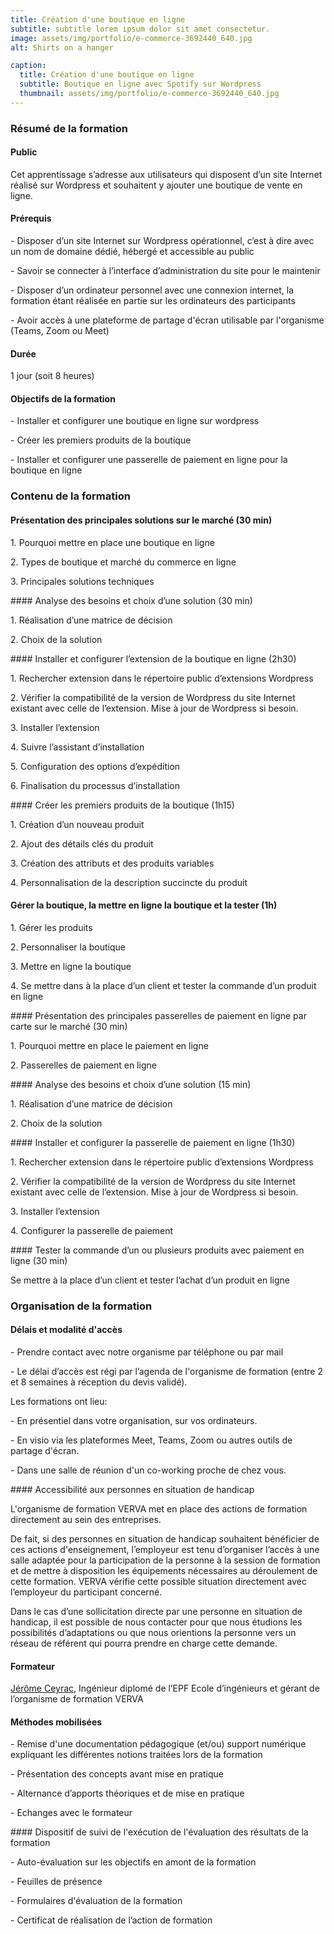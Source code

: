 ```yaml
---
title: Création d'une boutique en ligne
subtitle: subtitle lorem ipsum dolor sit amet consectetur.
image: assets/img/portfolio/e-commerce-3692440_640.jpg
alt: Shirts on a hanger

caption:
  title: Création d'une boutique en ligne
  subtitle: Boutique en ligne avec Spotify sur Wordpress
  thumbnail: assets/img/portfolio/e-commerce-3692440_640.jpg
---
```


### Résumé de la formation

#### Public


Cet apprentissage s’adresse aux utilisateurs qui disposent d’un site Internet réalisé sur Wordpress et souhaitent y ajouter une boutique de vente en ligne.


#### Prérequis
<p align="left">
- Disposer d’un site Internet sur Wordpress opérationnel, c’est à dire avec un nom de domaine dédié, hébergé et accessible au public
</p>
<p align="left">
- Savoir se connecter à l’interface d’administration du site pour le maintenir
</p>
<p align="left">
- Disposer d’un ordinateur personnel avec une connexion internet, la formation étant réalisée en partie sur les ordinateurs des participants
</p>
<p align="left">
- Avoir accès à une plateforme de partage d'écran utilisable par l'organisme (Teams, Zoom ou Meet)
</p>

#### Durée

1 jour (soit 8 heures)

#### Objectifs de la formation
<p align="left">
- Installer et configurer une boutique en ligne sur wordpress
</p><p align="left">
- Créer les premiers produits de la boutique
</p><p align="left">
- Installer et configurer une passerelle de paiement en ligne pour la boutique en ligne
</p>

### Contenu de la formation

#### Présentation des principales solutions sur le marché (30 min)
<p align="left">
1.  Pourquoi mettre en place une boutique en ligne
</p><p align="left">
2.  Types de boutique et marché du commerce en ligne
</p><p align="left">
3.  Principales solutions techniques
</p>
#### Analyse des besoins et choix d’une solution (30 min)
<p align="left">
1.  Réalisation d’une matrice de décision
</p><p align="left">
2.  Choix de la solution
</p>
#### Installer et configurer l’extension de la boutique en ligne (2h30)
<p align="left">
1.  Rechercher extension dans le répertoire public d’extensions Wordpress
</p><p align="left">
2.  Vérifier la compatibilité de la version de Wordpress du site Internet existant avec celle de l’extension. Mise à jour de Wordpress si besoin.
</p><p align="left">
3.  Installer l’extension
</p><p align="left">
4.  Suivre l’assistant d’installation
</p><p align="left">
5.  Configuration des options d’expédition
</p><p align="left">
6.  Finalisation du processus d’installation
</p>
#### Créer les premiers produits de la boutique (1h15)
<p align="left">
1.  Création d’un nouveau produit
</p><p align="left">
2.  Ajout des détails clés du produit
</p><p align="left">
3.  Création des attributs et des produits variables
</p><p align="left">
4.  Personnalisation de la description succincte du produit
</p>

#### Gérer la boutique, la mettre en ligne la boutique et la tester (1h)
<p align="left">
1.  Gérer les produits
</p><p align="left">
2.  Personnaliser la boutique
</p><p align="left">
3.  Mettre en ligne la boutique
</p><p align="left">
4.  Se mettre dans à la place d’un client et tester la commande d’un produit en ligne
</p>
#### Présentation des principales passerelles de paiement en ligne par carte sur le marché (30 min)
<p align="left">
1.  Pourquoi mettre en place le paiement en ligne
</p><p align="left">
2.  Passerelles de paiement en ligne
</p>
#### Analyse des besoins et choix d’une solution (15 min)
<p align="left">
1.  Réalisation d’une matrice de décision
</p><p align="left">
2.  Choix de la solution
</p>
#### Installer et configurer la passerelle de paiement en ligne (1h30)
<p align="left">
1.  Rechercher extension dans le répertoire public d’extensions Wordpress
</p><p align="left">
2.  Vérifier la compatibilité de la version de Wordpress du site Internet existant avec celle de l’extension. Mise à jour de Wordpress si besoin.
</p><p align="left">
3.  Installer l’extension
</p><p align="left">
4.  Configurer la passerelle de paiement
</p>
#### Tester la commande d’un ou plusieurs produits avec paiement en ligne (30 min)

Se mettre à la place d’un client et tester l’achat d’un produit en ligne

### Organisation de la formation

#### Délais et modalité d'accès
<p align="left">
- Prendre contact avec notre organisme par téléphone ou par mail
</p><p align="left">
- Le délai d’accès est régi par l’agenda de l'organisme de formation (entre 2 et 8 semaines à réception du devis validé).
</p>
Les formations ont lieu:
<p align="left">
- En présentiel dans votre organisation, sur vos ordinateurs.
</p><p align="left">
- En visio via les plateformes Meet, Teams, Zoom ou autres outils de partage d'écran.
</p><p align="left">
- Dans une salle de réunion d'un co-working proche de chez vous.
</p>
#### Accessibilité aux personnes en situation de handicap

L'organisme de formation VERVA met en place des actions de formation directement au sein des entreprises.

De fait, si des personnes en situation de handicap souhaitent bénéficier de ces actions d'enseignement, l’employeur est tenu d’organiser l’accès à une salle adaptée pour la participation de la personne à la session de formation et de mettre à disposition les équipements nécessaires au déroulement de cette formation. VERVA vérifie cette possible situation directement avec l’employeur du participant concerné.

Dans le cas d’une sollicitation directe par une personne en situation de handicap, il est possible de nous contacter pour que nous étudions les possibilités d’adaptations ou que nous orientions la personne vers un réseau de référent qui pourra prendre en charge cette demande.

#### Formateur

[Jérôme Ceyrac](https://jeromeceyrac.com/fr), Ingénieur diplomé de l’EPF Ecole d’ingénieurs et gérant de l’organisme de formation VERVA

#### Méthodes mobilisées
<p align="left">
- Remise d'une documentation pédagogique (et/ou) support numérique expliquant les différentes notions traitées lors de la formation
</p><p align="left">
- Présentation des concepts avant mise en pratique
</p><p align="left">
- Alternance d’apports théoriques et de mise en pratique
</p><p align="left">
- Echanges avec le formateur
</p>
#### Dispositif de suivi de l'exécution de l'évaluation des résultats de la formation
<p align="left">
- Auto-évaluation sur les objectifs en amont de la formation
</p><p align="left">
- Feuilles de présence
</p><p align="left">
- Formulaires d'évaluation de la formation
</p><p align="left">
- Certificat de réalisation de l’action de formation
</p>